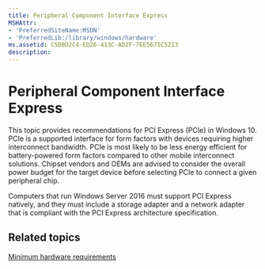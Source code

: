 ```yaml
---
title: Peripheral Component Interface Express
MSHAttr:
- 'PreferredSiteName:MSDN'
- 'PreferredLib:/library/windows/hardware'
ms.assetid: C5D8D2C4-ED26-413C-AD2F-7EE5671C5213
description: 
---
```


# Peripheral Component Interface Express


This topic provides recommendations for PCI Express (PCIe) in Windows 10. PCIe is a supported interface for form factors with devices requiring higher interconnect bandwidth. PCIe is most likely to be less energy efficient for battery-powered form factors compared to other mobile interconnect solutions. Chipset vendors and OEMs are advised to consider the overall power budget for the target device before selecting PCIe to connect a given peripheral chip.

Computers that run Windows Server 2016 must support PCI Express natively, and they must include a storage adapter and a network adapter that is compliant with the PCI Express architecture specification.

## Related topics


[Minimum hardware requirements](../minimum/minimum-hardware-requirements-overview.md)

 

 







